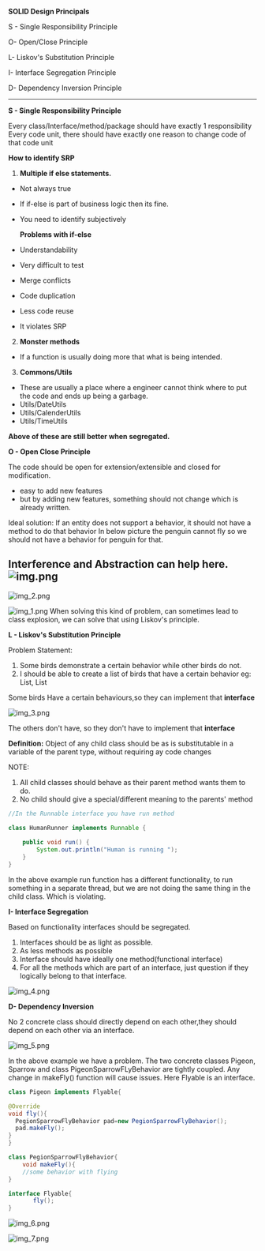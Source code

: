 **SOLID Design Principals**

S - Single Responsibility Principle

O- Open/Close Principle

L- Liskov's Substitution Principle

I- Interface Segregation Principle

D- Dependency Inversion Principle 

---

**S - Single Responsibility Principle**

Every class/Interface/method/package should have exactly 1 responsibility
Every code unit, there should have exactly one reason to change code of that code unit


**How to identify SRP** 
1. **Multiple if else statements.**
- Not always true
- If if-else is part of business logic then its fine. 
- You need to identify subjectively


  **Problems with if-else**
- Understandability
- Very difficult to test
- Merge conflicts
- Code duplication
- Less code reuse
- It violates SRP
2. **Monster methods** 
- If a function is usually doing more that what is being intended.
3. **Commons/Utils**
- These are usually a place where a engineer cannot think where to put the code and ends up being a garbage.
- Utils/DateUtils
- Utils/CalenderUtils
- Utils/TimeUtils

**Above of these are still better when segregated.**

**O - Open Close Principle**

The code should be open for extension/extensible and closed for modification.
- easy to add new features
- but by adding new features, something should not change which is already written.

Ideal solution: If an entity does not support a behavior, it should not have a method to do that behavior
In below picture the penguin cannot fly so we should not have a behavior for penguin for that.


Interference and Abstraction can help here.
![img.png](img.png)
---
![img_2.png](img_2.png)

![img_1.png](img_1.png)
When solving this kind of problem, can sometimes lead to class explosion, we can solve that using Liskov's principle.

**L - Liskov's Substitution Principle**

Problem Statement:
1. Some birds demonstrate a certain behavior while other birds do not.
2. I should be able to create a list of birds that have a certain behavior eg: List<FlyingBirds>, List<NonFlying>

Some birds Have a certain behaviours,so they can implement that **interface**

![img_3.png](img_3.png)


The others don't have, so they don't have to implement that **interface**


**Definition:** Object of any child class should be as is substitutable in a variable of the parent type, without requiring ay code changes

NOTE:
1. All child classes should behave as their parent method wants them to do.
2. No child should give a special/different meaning to the parents' method

```java
//In the Runnable interface you have run method

class HumanRunner implements Runnable {
    
    public void run() {
        System.out.println("Human is running ");
    }
}
```
In the above example run function has a different functionality, to run something in a separate thread, but we are not doing the same thing in the child class.
Which is violating.


**I- Interface Segregation**

Based on functionality interfaces should be segregated.

1. Interfaces should be as light as possible.
2. As less methods as possible
3. Interface should have ideally one method(functional interface)
4. For all the methods which are part of an interface, just question if they logically belong to that interface.

![img_4.png](img_4.png)


**D- Dependency Inversion**


No 2 concrete class should directly depend on each other,they should depend on each other via an interface.


![img_5.png](img_5.png)


In the above example we have a problem. 
The two concrete classes Pigeon, Sparrow and class PigeonSparrowFLyBehavior are tightly coupled. Any change in makeFly() function will cause issues. 
Here Flyable is an interface.
```java
class Pigeon implements Flyable{

@Override
void fly(){
  PegionSparrowFlyBehavior pad=new PegionSparrowFlyBehavior();
  pad.makeFly();
}
}

class PegionSparrowFlyBehavior{
    void makeFly(){
    //some behavior with flying
}

interface Flyable{
       fly();
}
```

![img_6.png](img_6.png)

![img_7.png](img_7.png)


